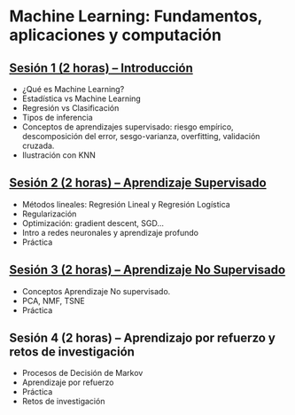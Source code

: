 # Machine Learning: Fundamentos, aplicaciones y computación

## [Sesión 1 (2 horas) – Introducción](https://roinaveiro.github.io/curso-ml-JAE/sesion_01/01-intro.pdf)

* ¿Qué es Machine Learning?
* Estadística vs Machine Learning
* Regresión vs Clasificación
* Tipos de inferencia
* Conceptos de aprendizajes supervisado: riesgo empírico, descomposición del error, sesgo-varianza, overfitting, validación cruzada.
* Ilustración con KNN 

## [Sesión 2 (2 horas) – Aprendizaje Supervisado](https://roinaveiro.github.io/curso-ml-JAE/sesion_02/02-supervised.html#1)

* Métodos lineales: Regresión Lineal y Regresión Logística
* Regularización
* Optimización: gradient descent, SGD...
* Intro a redes neuronales y aprendizaje profundo
* Práctica

## [Sesión 3 (2 horas) – Aprendizaje No Supervisado](https://roinaveiro.github.io/curso-ml-JAE/sesion_03/03-unsupervised.html#1)

* Conceptos Aprendizaje No supervisado.
* PCA, NMF, TSNE
* Práctica

## Sesión 4 (2 horas) – Aprendizajo por refuerzo y retos de investigación

* Procesos de Decisión de Markov
* Aprendizaje por refuerzo
* Práctica
* Retos de investigación
